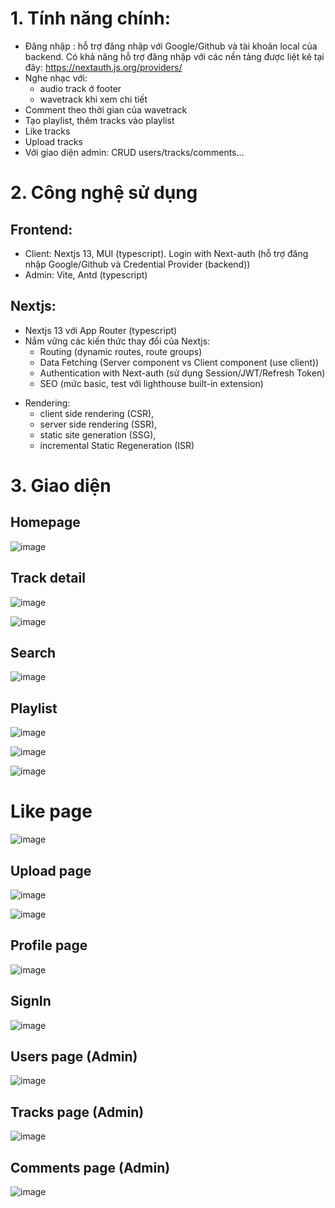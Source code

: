 # 1. Tính năng chính:
+ Đăng nhập : hỗ trợ đăng nhập với Google/Github và tài khoản local của backend.
Có khả năng hỗ trợ đăng nhập với các nền tảng được liệt kê tại đây: https://nextauth.js.org/providers/
+ Nghe nhạc với:
    - audio track ở footer
    - wavetrack khi xem chi tiết
+ Comment theo thời gian của wavetrack
+ Tạo playlist, thêm tracks vào playlist
+ Like tracks
+ Upload tracks
+ Với giao diện admin: CRUD users/tracks/comments...

# 2. Công nghệ sử dụng

## Frontend:
- Client: Nextjs 13, MUI (typescript). Login with Next-auth (hỗ trợ đăng nhập Google/Github và Credential Provider (backend))
- Admin: Vite, Antd (typescript)

## Nextjs:
- Nextjs 13 với App Router (typescript)
- Nắm vững các kiến thức thay đổi của Nextjs:
    + Routing (dynamic routes, route groups)
    + Data Fetching (Server component vs Client component (use client))
    + Authentication with Next-auth (sử dụng Session/JWT/Refresh Token)
    + SEO (mức basic, test với lighthouse built-in extension)
+ Rendering:
    - client side rendering (CSR), 
    - server side rendering (SSR),
    - static site generation (SSG), 
    - incremental Static Regeneration (ISR)

# 3. Giao diện

## Homepage

![image](https://github.com/lthhieu/soundcloud/assets/100410064/de29285e-3fe0-464a-bf46-24137edf8b43)

## Track detail

![image](https://github.com/lthhieu/soundcloud/assets/100410064/b0ca1310-94f3-45bd-b0a9-ba429067203f)

![image](https://github.com/lthhieu/soundcloud/assets/100410064/657a3711-56b2-42ae-bbaf-925f9a7a91b8)

## Search

![image](https://github.com/lthhieu/soundcloud/assets/100410064/e45130f5-d284-4108-8ae8-9d764989367d)

## Playlist

![image](https://github.com/lthhieu/soundcloud/assets/100410064/bd381b5b-9e43-4c33-a481-418779cc695f)

![image](https://github.com/lthhieu/soundcloud/assets/100410064/fa4e96e9-8a3d-4bee-81a1-5e5e9231b90f)

![image](https://github.com/lthhieu/soundcloud/assets/100410064/19005ec9-a429-4d85-9b78-d78d3b04fd2a)

# Like page

![image](https://github.com/lthhieu/soundcloud/assets/100410064/6ecbba52-d01e-4847-b192-4b6e98d0d7e9)

## Upload page

![image](https://github.com/lthhieu/soundcloud/assets/100410064/a0dd8fc6-df20-4fcb-81db-5414ba36cca6)

![image](https://github.com/lthhieu/soundcloud/assets/100410064/0b6eb982-14c8-4ff3-b477-2ddca6cd1892)

## Profile page

![image](https://github.com/lthhieu/soundcloud/assets/100410064/738643c1-f443-40c2-9541-7d730646dd0a)

## SignIn

![image](https://github.com/lthhieu/soundcloud/assets/100410064/f92f7bad-9f87-47ec-802a-b82a991f72d9)

## Users page (Admin)

![image](https://github.com/lthhieu/soundcloud/assets/100410064/c3526eb6-56fb-4d0d-9f31-7a1f83344bc7)

## Tracks page (Admin)

![image](https://github.com/lthhieu/soundcloud/assets/100410064/65b4a45a-819d-42f6-b58f-35df873771f9)

## Comments page (Admin)

![image](https://github.com/lthhieu/soundcloud/assets/100410064/45edf513-2ba1-4adb-a8f1-d9670d5915b3)